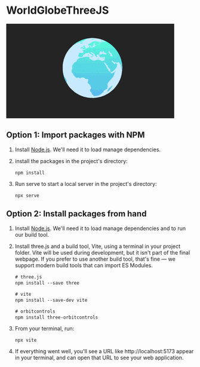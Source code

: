# WorldGlobeThreeJS

![](https://github.com/PixelPieHub/WorldGlobeThreeJS/blob/main/Word.gif)

## Option 1: Import packages with NPM

1. Install [Node.js](https://nodejs.org/). We'll need it to load manage dependencies.

2. install the packages in the project's directory:

    ```
    npm install
    ```

3. Run serve to start a local server in the project's directory:

    ```
    npx serve
    ```

## Option 2: Install packages from hand

1. Install [Node.js](https://nodejs.org/). We'll need it to load manage dependencies and to run our build tool.

2. Install three.js and a build tool, Vite, using a terminal in your project folder. Vite will be used during development, but it isn't part of the final webpage. If you prefer to use another build tool, that's fine — we support modern build tools that can import ES Modules.

    ```
    # three.js
    npm install --save three
    ```

    ```
    # vite
    npm install --save-dev vite
    ```

    ```
    # orbitcontrols
    npm install three-orbitcontrols
    ```

3. From your terminal, run:

    ```
    npx vite
    ```

4. If everything went well, you'll see a URL like http://localhost:5173 appear in your terminal, and can open that URL to see your web application.
